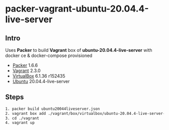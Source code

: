 # packer-vagrant-ubuntu-20.04.4-live-server

## Intro

Uses **Packer** to build **Vagrant** box of **ubuntu-20.04.4-live-server** with docker ce & docker-compose provisioned

- [Packer][] 1.6.6
- [Vagrant][] 2.3.0
- [VirtualBox][] 6.1.36 r152435
- [Ubuntu] 20.04.4-live-server

[Packer]: https://packer.io/
[Vagrant]: https://www.vagrantup.com/
[VirtualBox]: https://www.virtualbox.org/
[Ubuntu]: https://ubuntu.com/download/server/

## Steps

```bash
1. packer build ubuntu20044liveserver.json
2. vagrant box add ./vagrant/box/virtualbox/ubuntu-20.04.4-live-server-1.0.box --name=ubuntu20044liveserver
3. cd ./vagrant
4. vagrant up
```
